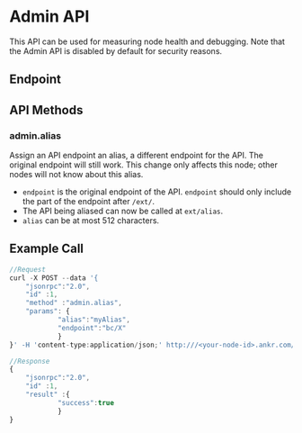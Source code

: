 # Admin API

This API can be used for measuring node health and debugging. Note that the Admin API is disabled by default for security reasons.

## Endpoint <a href="endpoint" id="endpoint"></a>

## API Methods <a href="api-methods" id="api-methods"></a>

### admin.alias <a href="adminalias" id="adminalias"></a>

Assign an API endpoint an alias, a different endpoint for the API. The original endpoint will still work. This change only affects this node; other nodes will not know about this alias.

* `endpoint` is the original endpoint of the API. `endpoint` should only include the part of the endpoint after `/ext/`.
* The API being aliased can now be called at `ext/alias`.
* `alias` can be at most 512 characters.

## **Example Call** <a href="example-call" id="example-call"></a>

```javascript
//Request
curl -X POST --data '{
    "jsonrpc":"2.0",
    "id" :1,
    "method" :"admin.alias",    
    "params": {
            "alias":"myAlias",
            "endpoint":"bc/X"    
            }
}' -H 'content-type:application/json;' http:///<your-node-id>.ankr.com/ext/admin​

//Response
{    
    "jsonrpc":"2.0",
    "id" :1,
    "result" :{
            "success":true    
            }
}
```
